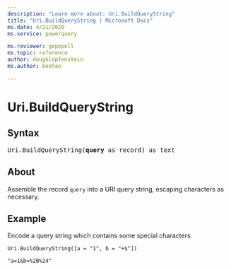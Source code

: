 ```yaml
---
description: "Learn more about: Uri.BuildQueryString"
title: "Uri.BuildQueryString | Microsoft Docs"
ms.date: 4/21/2020
ms.service: powerquery

ms.reviewer: gepopell
ms.topic: reference
author: dougklopfenstein
ms.author: bezhan

---
```

# Uri.BuildQueryString

## Syntax

<pre>
Uri.BuildQueryString(<b>query</b> as record) as text
</pre>

## About
Assemble the record `query` into a URI query string, escaping characters as necessary.

## Example 
Encode a query string which contains some special characters.

```powerquery-m
Uri.BuildQueryString([a = "1", b = "+$"])
```

`"a=1&b=%2B%24"`

